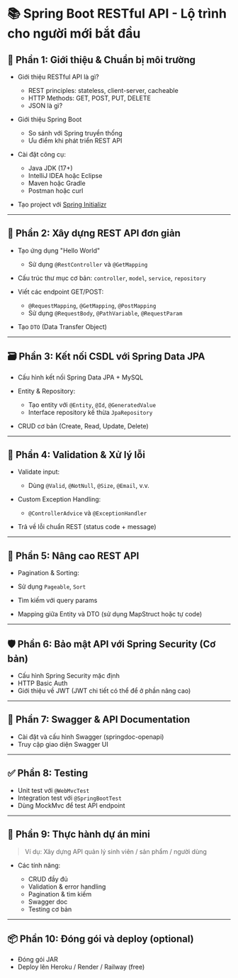 # 📚 **Spring Boot RESTful API - Lộ trình cho người mới bắt đầu**

## 🧩 **Phần 1: Giới thiệu & Chuẩn bị môi trường**

* Giới thiệu RESTful API là gì?

  * REST principles: stateless, client-server, cacheable
  * HTTP Methods: GET, POST, PUT, DELETE
  * JSON là gì?
* Giới thiệu Spring Boot

  * So sánh với Spring truyền thống
  * Ưu điểm khi phát triển REST API
* Cài đặt công cụ:

  * Java JDK (17+)
  * IntelliJ IDEA hoặc Eclipse
  * Maven hoặc Gradle
  * Postman hoặc curl
* Tạo project với [Spring Initializr](https://start.spring.io)

---

## 🧱 **Phần 2: Xây dựng REST API đơn giản**

* Tạo ứng dụng "Hello World"

  * Sử dụng `@RestController` và `@GetMapping`
* Cấu trúc thư mục cơ bản: `controller`, `model`, `service`, `repository`
* Viết các endpoint GET/POST:

  * `@RequestMapping`, `@GetMapping`, `@PostMapping`
  * Sử dụng `@RequestBody`, `@PathVariable`, `@RequestParam`
* Tạo `DTO` (Data Transfer Object)

---

## 🗃️ **Phần 3: Kết nối CSDL với Spring Data JPA**

* Cấu hình kết nối Spring Data JPA + MySQL
* Entity & Repository:

  * Tạo entity với `@Entity`, `@Id`, `@GeneratedValue`
  * Interface repository kế thừa `JpaRepository`
* CRUD cơ bản (Create, Read, Update, Delete)

---

## 🧪 **Phần 4: Validation & Xử lý lỗi**

* Validate input:

  * Dùng `@Valid`, `@NotNull`, `@Size`, `@Email`, v.v.
* Custom Exception Handling:

  * `@ControllerAdvice` và `@ExceptionHandler`
* Trả về lỗi chuẩn REST (status code + message)

---

## 🔄 **Phần 5: Nâng cao REST API**

* Pagination & Sorting:

* Sử dụng `Pageable`, `Sort`
* Tìm kiếm với query params
* Mapping giữa Entity và DTO (sử dụng MapStruct hoặc tự code)

---

## 🛡️ **Phần 6: Bảo mật API với Spring Security (Cơ bản)**

* Cấu hình Spring Security mặc định
* HTTP Basic Auth
* Giới thiệu về JWT (JWT chi tiết có thể để ở phần nâng cao)

---

## 📄 **Phần 7: Swagger & API Documentation**

* Cài đặt và cấu hình Swagger (springdoc-openapi)
* Truy cập giao diện Swagger UI

---

## ✅ **Phần 8: Testing**

* Unit test với `@WebMvcTest`
* Integration test với `@SpringBootTest`
* Dùng MockMvc để test API endpoint

---

## 🧠 **Phần 9: Thực hành dự án mini**

> Ví dụ: Xây dựng API quản lý sinh viên / sản phẩm / người dùng

* Các tính năng:

  * CRUD đầy đủ
  * Validation & error handling
  * Pagination & tìm kiếm
  * Swagger doc
  * Testing cơ bản

---

## 📦 **Phần 10: Đóng gói và deploy (optional)**

* Đóng gói JAR
* Deploy lên Heroku / Render / Railway (free)

